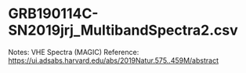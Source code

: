 # GRB190114C-SN2019jrj_MultibandSpectra2.csv

Notes: VHE Spectra (MAGIC)
Reference: https://ui.adsabs.harvard.edu/abs/2019Natur.575..459M/abstract